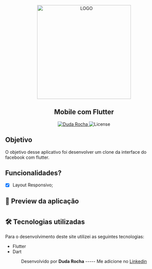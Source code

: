 <p align="center"><img style="width: 300px;" alt="LOGO" src="https://logodownload.org/wp-content/uploads/2014/09/facebook-logo-15.png"></p>
<h2 align="center">Mobile com Flutter</h2>

<p align="center">
   <a href="https://www.linkedin.com/in/duda-rocha-809461162/">
      <img alt="Duda Rocha" src="https://img.shields.io/badge/-Duda Rocha-1360e0?style=flat&logo=Linkedin&logoColor=white" />
   </a>  
  <img alt="License" src="https://img.shields.io/badge/license-MIT-1360e0">
</p>

## Objetivo

O objetivo desse aplicativo foi desenvolver um clone da interface do facebook com flutter.

## Funcionalidades?

- [x] Layout Responsivo;

## 📱 Preview da aplicação

<h1 align="center">
   <!--img src="https://github.com/RDudaRocha/loja_virtual_flutter/blob/master/imagens/testeapp.gif" alt="Preview app"/-->
</h1>

## 🛠 Tecnologias utilizadas

Para o desenvolvimento deste site utilizei as seguintes tecnologias:

- Flutter
- Dart

<p align= center>
Desenvolvido por <strong>Duda Rocha</strong>   -----   Me adicione no <a href="https://www.linkedin.com/in/duda-rocha-809461162/"target="_blank">Linkedin</a>
</p>
